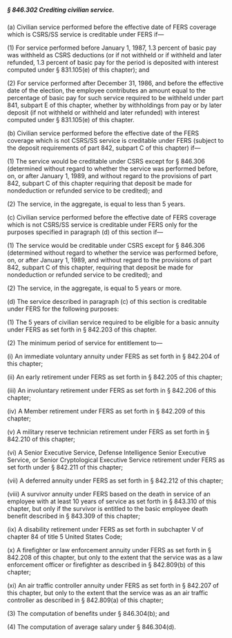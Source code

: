 ##### § 846.302 Crediting civilian service. #####

(a) Civilian service performed before the effective date of FERS coverage which is CSRS/SS service is creditable under FERS if—

(1) For service performed before January 1, 1987, 1.3 percent of basic pay was withheld as CSRS deductions (or if not withheld or if withheld and later refunded, 1.3 percent of basic pay for the period is deposited with interest computed under § 831.105(e) of this chapter); and

(2) For service performed after December 31, 1986, and before the effective date of the election, the employee contributes an amount equal to the percentage of basic pay for such service required to be withheld under part 841, subpart E of this chapter, whether by withholdings from pay or by later deposit (if not withheld or withheld and later refunded) with interest computed under § 831.105(e) of this chapter.

(b) Civilian service performed before the effective date of the FERS coverage which is not CSRS/SS service is creditable under FERS (subject to the deposit requirements of part 842, subpart C of this chapter) if—

(1) The service would be creditable under CSRS except for § 846.306 (determined without regard to whether the service was performed before, on, or after January 1, 1989, and without regard to the provisions of part 842, subpart C of this chapter requiring that deposit be made for nondeduction or refunded service to be credited); and

(2) The service, in the aggregate, is equal to less than 5 years.

(c) Civilian service performed before the effective date of FERS coverage which is not CSRS/SS service is creditable under FERS only for the purposes specified in paragraph (d) of this section if—

(1) The service would be creditable under CSRS except for § 846.306 (determined without regard to whether the service was performed before, on, or after January 1, 1989, and without regard to the provisions of part 842, subpart C of this chapter, requiring that deposit be made for nondeduction or refunded service to be credited); and

(2) The service, in the aggregate, is equal to 5 years or more.

(d) The service described in paragraph (c) of this section is creditable under FERS for the following purposes:

(1) The 5 years of civilian service required to be eligible for a basic annuity under FERS as set forth in § 842.203 of this chapter.

(2) The minimum period of service for entitlement to—

(i) An immediate voluntary annuity under FERS as set forth in § 842.204 of this chapter;

(ii) An early retirement under FERS as set forth in § 842.205 of this chapter;

(iii) An involuntary retirement under FERS as set forth in § 842.206 of this chapter;

(iv) A Member retirement under FERS as set forth in § 842.209 of this chapter;

(v) A military reserve technician retirement under FERS as set forth in § 842.210 of this chapter;

(vi) A Senior Executive Service, Defense Intelligence Senior Executive Service, or Senior Cryptological Executive Service retirement under FERS as set forth under § 842.211 of this chapter;

(vii) A deferred annuity under FERS as set forth in § 842.212 of this chapter;

(viii) A survivor annuity under FERS based on the death in service of an employee with at least 10 years of service as set forth in § 843.310 of this chapter, but only if the survivor is entitled to the basic employee death benefit described in § 843.309 of this chapter;

(ix) A disability retirement under FERS as set forth in subchapter V of chapter 84 of title 5 United States Code;

(x) A firefighter or law enforcement annuity under FERS as set forth in § 842.208 of this chapter, but only to the extent that the service was as a law enforcement officer or firefighter as described in § 842.809(b) of this chapter;

(xi) An air traffic controller annuity under FERS as set forth in § 842.207 of this chapter, but only to the extent that the service was as an air traffic controller as described in § 842.809(a) of this chapter;

(3) The computation of benefits under § 846.304(b); and

(4) The computation of average salary under § 846.304(d).